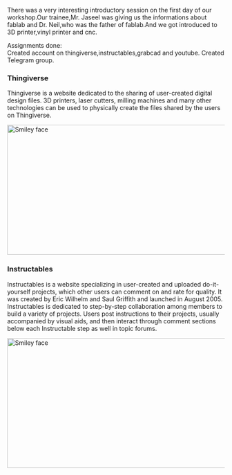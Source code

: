 
There was a very interesting introductory session on the first day of our workshop.Our trainee,Mr. Jaseel was giving us the informations about fablab and Dr. Neil,who was the father of fablab.And we got introduced to 3D printer,vinyl printer and cnc.

Assignments done:  
Created account on thingiverse,instructables,grabcad and youtube.
Created Telegram group.

### Thingiverse

Thingiverse is a website dedicated to the sharing of user-created digital design files. 3D printers, laser cutters, milling machines and many other technologies can be used to physically create the files shared by the users on Thingiverse.

<img src="https://user-images.githubusercontent.com/30692817/29535176-ca645292-866d-11e7-851a-84f48f9f295f.png" alt="Smiley face" height="300" width="600">

### Instructables

Instructables is a website specializing in user-created and uploaded do-it-yourself projects, which other users can comment on and rate for quality. It was created by Eric Wilhelm and Saul Griffith and launched in August 2005. Instructables is dedicated to step-by-step collaboration among members to build a variety of projects. Users post instructions to their projects, usually accompanied by visual aids, and then interact through comment sections below each Instructable step as well in topic forums.

<img src="https://user-images.githubusercontent.com/30692817/29535187-d5130012-866d-11e7-8bf6-e8c48e673f03.png" alt="Smiley face" height="300" width="600">
